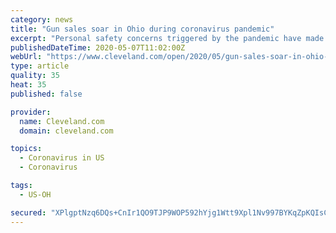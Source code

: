 ```yaml
---
category: news
title: "Gun sales soar in Ohio during coronavirus pandemic"
excerpt: "Personal safety concerns triggered by the pandemic have made nationwide gun sales explode. Many gun dealers in Northeast Ohio say business is so busy they’ve had trouble maintaining inventory. At Summit Armory in Bath Township,"
publishedDateTime: 2020-05-07T11:02:00Z
webUrl: "https://www.cleveland.com/open/2020/05/gun-sales-soar-in-ohio-during-coronavirus-pandemic.html"
type: article
quality: 35
heat: 35
published: false

provider:
  name: Cleveland.com
  domain: cleveland.com

topics:
  - Coronavirus in US
  - Coronavirus

tags:
  - US-OH

secured: "XPlgptNzq6DQs+CnIr1QO9TJP9WOP592hYjg1Wtt9Xpl1Nv997BYKqZpKQIsC6oC+UIy7fGbrlymjphLkhaSSTOoZ7rVhGImeD+S5K1KqFIAsxxjTZ+x4Pde1ZWwpgdmphUTTd1Smws45LP4b4vxFZ4Iv5ThodJzL2EVKepBEFayEWqRrb1X5GhCii/da3peZRWUNgPU+IicMy0TN/761gLOZvKujTE9litilMo/6ycLqeLrDHRDgy9EONvic2CbQ0OML1rViSrpX2/IpK2mr84H4iceiaxYQl10Z7jlASSjLaRGCYBLAbIQUzssw0H2UkjmoDWr8T8tdn0MgAUZKSblYv9eVdKYGBI5ILtpZKCSCx5pJ8PouIy8UzhbZVvhUri41B7tNIiP995dSRM/i+N/Z+npbPcH59XNQDHYi8U93elV3Su7fd3iZAR+fcDXHe3ExDIN6Gx8Y5QDmVdMGGh53rYUvIl4D9db7Mxxd88=;Ux3nyA/sL6bGRIrd76efHw=="
---
```


